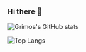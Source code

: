 ### Hi there 👋


![Grimos's GitHub stats](https://github-readme-stats.vercel.app/api?username=Grimos10&show_icons=true&theme=transparent&rank_icon=github&count_private=true&include_all_commits=false&hide=issues,contribs)


![Top Langs](https://github-readme-stats.vercel.app/api/top-langs/?username=anuraghazra&hide_progress=true&langs_count=10&theme=transparent)



<!--
**Grimos10/Grimos10** is a ✨ _special_ ✨ repository because its `README.md` (this file) appears on your GitHub profile.

Here are some ideas to get you started:

- 🔭 I’m currently working on ...
- 🌱 I’m currently learning ...
- 👯 I’m looking to collaborate on ...
- 🤔 I’m looking for help with ...
- 💬 Ask me about ...
- 📫 How to reach me: ...
- 😄 Pronouns: ...
- ⚡ Fun fact: ...
-->
